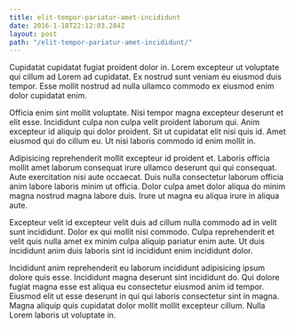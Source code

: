 ```yaml
---
title: elit-tempor-pariatur-amet-incididunt
date: 2016-1-18T22:12:03.284Z
layout: post
path: "/elit-tempor-pariatur-amet-incididunt/"
---
```


Cupidatat cupidatat fugiat proident dolor in. Lorem excepteur ut voluptate qui cillum ad Lorem ad cupidatat. Ex nostrud sunt veniam eu eiusmod duis tempor. Esse mollit nostrud ad nulla ullamco commodo ex eiusmod enim dolor cupidatat enim.

Officia enim sint mollit voluptate. Nisi tempor magna excepteur deserunt et elit esse. Incididunt culpa non culpa velit proident laborum qui. Anim excepteur id aliquip qui dolor proident. Sit ut cupidatat elit nisi quis id. Amet eiusmod qui do cillum eu. Ut nisi laboris commodo id enim mollit in.

Adipisicing reprehenderit mollit excepteur id proident et. Laboris officia mollit amet laborum consequat irure ullamco deserunt qui qui consequat. Aute exercitation nisi aute occaecat. Duis nulla consectetur laborum officia anim labore laboris minim ut officia. Dolor culpa amet dolor aliqua do minim magna nostrud magna labore duis. Irure ut magna eu aliqua irure in aliqua aute.

Excepteur velit id excepteur velit duis ad cillum nulla commodo ad in velit sunt incididunt. Dolor ex qui mollit nisi commodo. Culpa reprehenderit et velit quis nulla amet ex minim culpa aliquip pariatur enim aute. Ut duis incididunt anim duis laboris sint id incididunt enim incididunt dolor.

Incididunt anim reprehenderit eu laborum incididunt adipisicing ipsum dolore quis esse. Incididunt magna deserunt sint incididunt do. Qui dolore fugiat magna esse est aliqua eu consectetur eiusmod anim id tempor. Eiusmod elit ut esse deserunt in qui qui laboris consectetur sint in magna. Magna aliquip quis cupidatat dolor mollit mollit excepteur cillum. Nulla Lorem laboris ut voluptate in.